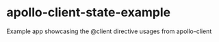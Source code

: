 # apollo-client-state-example
Example app showcasing the @client directive usages from apollo-client